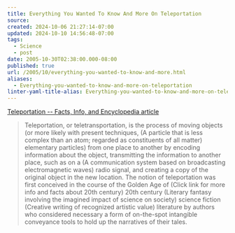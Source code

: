 ```yaml
---
title: Everything You Wanted To Know And More On Teleportation
source: 
created: 2024-10-06 21:27:14-07:00
updated: 2024-10-10 14:56:48-07:00
tags:
  - Science
  - post
date: 2005-10-30T02:38:00.000-08:00
published: true
url: /2005/10/everything-you-wanted-to-know-and-more.html
aliases:
  - Everything-you-wanted-to-know-and-more-on-teleportation
linter-yaml-title-alias: Everything-you-wanted-to-know-and-more-on-teleportation
---
```



[Teleportation -- Facts, Info, and Encyclopedia article](http://www.absoluteastronomy.com/encyclopedia/t/te/teleportation.htm "Teleportation -- Facts, Info, and Encyclopedia article")  
  

>   
> Teleportation, or teletransportation, is the process of moving objects (or more likely with present techniques, (A particle that is less complex than an atom; regarded as constituents of all matter) elementary particles) from one place to another by encoding information about the object, transmitting the information to another place, such as on a (A communication system based on broadcasting electromagnetic waves) radio signal, and creating a copy of the original object in the new location. The notion of teleportation was first conceived in the course of the Golden Age of (Click link for more info and facts about 20th century) 20th century (Literary fantasy involving the imagined impact of science on society) science fiction (Creative writing of recognized artistic value) literature by authors who considered necessary a form of on-the-spot intangible conveyance tools to hold up the narratives of their tales.